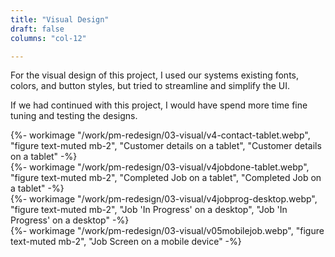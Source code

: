 ```yaml
---
title: "Visual Design"
draft: false
columns: "col-12"

---
```

<div class="container lg"><div class="container gap-1">
<div class="col col-12 col-12 md-8 lg-7 mb-2">

For the visual design of this project, I used our systems existing fonts, colors, and button styles, but tried to streamline and simplify the UI. 

If we had continued with this project, I would have spend more time fine tuning and testing the designs.

<div class="container mt-5">
<div class="col col-6 sm-6 md-4 float-left mb-1">
{%- workimage "/work/pm-redesign/03-visual/v4-contact-tablet.webp", "figure text-muted mb-2", "Customer details on a tablet", "Customer details on a tablet"  -%}
</div>
<div class="col col-6  sm-6 md-4  float-left mb-1">
{%- workimage "/work/pm-redesign/03-visual/v4jobdone-tablet.webp", "figure text-muted mb-2", "Completed Job on a tablet", "Completed Job on a tablet"  -%}
</div>
<div class="col col-6  sm-6 md-4 float-left mb-1">
{%- workimage "/work/pm-redesign/03-visual/v4jobprog-desktop.webp", "figure text-muted mb-2", "Job 'In Progress' on a desktop", "Job 'In Progress' on a desktop"  -%}
</div>
</div>
</div>
<div class="col col-6 sm-6 md-2">
  {%- workimage "/work/pm-redesign/03-visual/v05mobilejob.webp", "figure text-muted mb-2", "Job Screen on a mobile device" -%}
</div>

</div></div>
